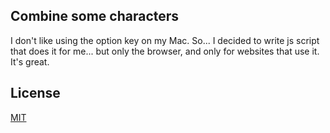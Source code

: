 ## Combine some characters

I don't like using the option key on my Mac.  So... I decided to write js script that does it for me... but only the browser, and only for websites that use it.
It's great.


## License

[MIT](http://parryc.mit-license.org/)

